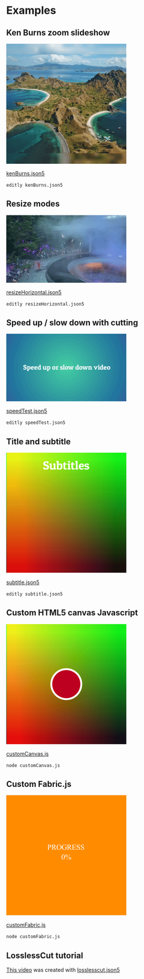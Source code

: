 # Examples

## Ken Burns zoom slideshow

![](https://github.com/mifi/gifs/raw/master/kenburns.gif)

[kenBurns.json5](https://github.com/mifi/editly/blob/master/examples/kenBurns.json5)

```bash
editly kenBurns.json5
```

## Resize modes

![](https://github.com/mifi/gifs/raw/master/resizeHorizontal.gif)

[resizeHorizontal.json5](https://github.com/mifi/editly/blob/master/examples/resizeHorizontal.json5)

```bash
editly resizeHorizontal.json5
```

## Speed up / slow down with cutting

![](https://github.com/mifi/gifs/raw/master/speedTest.gif)

[speedTest.json5](https://github.com/mifi/editly/blob/master/examples/speedTest.json5)

```bash
editly speedTest.json5
```

## Title and subtitle

![](https://github.com/mifi/gifs/raw/master/subtitle.gif)

[subtitle.json5](https://github.com/mifi/editly/blob/master/examples/subtitle.json5)

```bash
editly subtitle.json5
```

## Custom HTML5 canvas Javascript

![](https://github.com/mifi/gifs/raw/master/customCanvas.gif)

[customCanvas.js](https://github.com/mifi/editly/blob/master/examples/customCanvas.js)


```bash
node customCanvas.js
```

## Custom Fabric.js

![](https://github.com/mifi/gifs/raw/master/customFabric.gif)

[customFabric.js](https://github.com/mifi/editly/blob/master/examples/customFabric.js)


```bash
node customFabric.js
```

## LosslessCut tutorial

[This video](https://www.youtube.com/watch?v=pYHMxXy05Jg) was created with [losslesscut.json5](https://github.com/mifi/editly/blob/master/examples/losslesscut.json5)